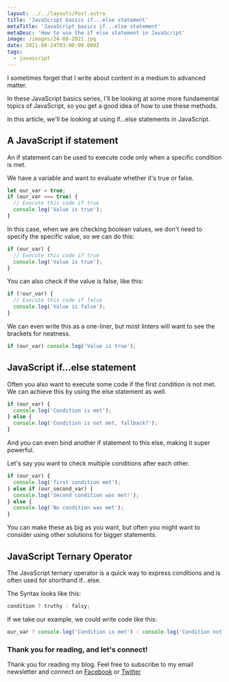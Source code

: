 ```yaml
---
layout: ../../layouts/Post.astro
title: 'JavaScript basics if...else statement'
metaTitle: 'JavaScript basics if...else statement'
metaDesc: 'How to use the if else statement in JavaScript'
image: /images/24-08-2021.jpg
date: 2021-08-24T03:00:00.000Z
tags:
  - javascript
---
```


I sometimes forget that I write about content in a medium to advanced matter.

In these JavaScript basics series, I'll be looking at some more fundamental topics of JavaScript, so you get a good idea of how to use these methods.

In this article, we'll be looking at using if...else statements in JavaScript.

## A JavaScript if statement

An if statement can be used to execute code only when a specific condition is met.

We have a variable and want to evaluate whether it's true or false.

```js
let our_var = true;
if (our_var === true) {
  // Execute this code if true
  console.log('Value is true');
}
```

In this case, when we are checking boolean values, we don't need to specify the specific value, so we can do this:

```js
if (our_var) {
  // Execute this code if true
  console.log('Value is true');
}
```

You can also check if the value is false, like this:

```js
if (!our_var) {
  // Execute this code if false
  console.log('Value is false');
}
```

We can even write this as a one-liner, but most linters will want to see the brackets for neatness.

```js
if (our_var) console.log('Value is true');
```

## JavaScript if...else statement

Often you also want to execute some code if the first condition is not met.
We can achieve this by using the else statement as well.

```js
if (our_var) {
  console.log('Condition is met');
} else {
  console.log('Condition is not met, fallback?');
}
```

And you can even bind another if statement to this else, making it super powerful.

Let's say you want to check multiple conditions after each other.

```js
if (our_var) {
  console.log('first condition met');
} else if (our_second_var) {
  console.log('Second condition was met!');
} else {
  console.log('No condition was met');
}
```

You can make these as big as you want, but often you might want to consider using other solutions for bigger statements.

## JavaScript Ternary Operator

The JavaScript ternary operator is a quick way to express conditions and is often used for shorthand if...else.

The Syntax looks like this:

```js
condition ? truthy : falsy;
```

If we take our example, we could write code like this:

```js
our_var ? console.log('Condition is met') : console.log('Condition not met');
```

### Thank you for reading, and let's connect!

Thank you for reading my blog. Feel free to subscribe to my email newsletter and connect on [Facebook](https://www.facebook.com/DailyDevTipsBlog) or [Twitter](https://twitter.com/DailyDevTips1)
